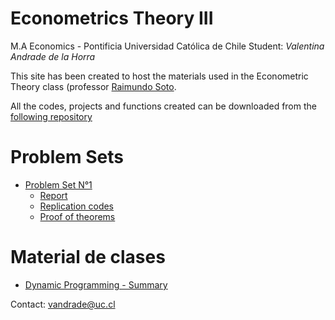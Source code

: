# Econometrics Theory III

M.A Economics - Pontificia Universidad Católica de Chile
Student: *Valentina Andrade de la Horra*

This site has been created to host the materials used in the Econometric Theory class (professor [Raimundo Soto](https://economia.uc.cl/?profesor=raimundo-soto). 


All the codes, projects and functions created can be downloaded from the [following repository](https://github.com/valentinaandrade/econometrics-theoryIII/R)

# Problem Sets

- [Problem Set N°1](https://github.com/valentinaandrade/econometrics-theoryIII/blob/main/Rmd/arima.html)
  - [Report](https://github.com/valentinaandrade/econometrics-theoryIII/blob/main/Rmd/problemset1.html)
  - [Replication codes](https://github.com/valentinaandrade/econometrics-theoryIII/blob/main/Rmd/arima.Rmd)
  - [Proof of theorems](https://github.com/valentinaandrade/econometrics-theoryIII/tree/main/docs/problems/problemset1.pdf)
 

# Material de clases
- [Dynamic Programming - Summary](https://valentinaandrade.github.io/macroeconomics-theory/practice/ayudantias/ayu3/dp-intro.pdf)


Contact: [vandrade@uc.cl](mailto:vandrade@uc.cl)
